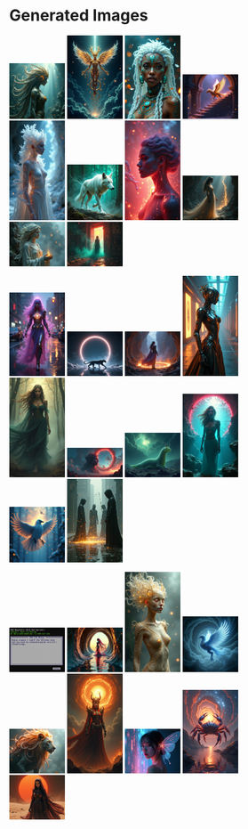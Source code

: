 # Generated Images



<img src="2025_08_04_01.png" width="100"/> <img src="2025_08_04_02.png" width="100"/> <img src="2025_08_04_03.png" width="100"/> <img src="2025_08_04_04.png" width="100"/> <img src="2025_08_04_05.png" width="100"/> <img src="2025_08_04_06.png" width="100"/> <img src="2025_08_04_07.png" width="100"/> <img src="2025_08_04_08.png" width="100"/> <img src="2025_08_04_09.png" width="100"/> <img src="2025_08_04_10.png" width="100"/>

<img src="2025_08_04_11.png" width="100"/> <img src="2025_08_04_12.png" width="100"/> <img src="2025_08_04_13.png" width="100"/> <img src="2025_08_04_14.png" width="100"/> <img src="2025_08_04_15.png" width="100"/> <img src="2025_08_04_16.png" width="100"/> <img src="2025_08_04_17.png" width="100"/> <img src="2025_08_04_18.png" width="100"/> <img src="2025_08_04_19.png" width="100"/> <img src="2025_08_04_20.png" width="100"/>

<img src="2025_08_04_21.png" width="100"/> <img src="2025_08_04_22.png" width="100"/> <img src="2025_08_04_23.png" width="100"/> <img src="2025_08_04_24.png" width="100"/> <img src="2025_08_04_25.png" width="100"/> <img src="2025_08_04_26.png" width="100"/> <img src="2025_08_04_27.png" width="100"/> <img src="2025_08_04_28.png" width="100"/> <img src="2025_08_04_29.png" width="100"/>